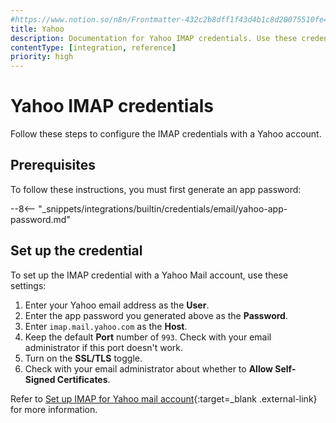```yaml
---
#https://www.notion.so/n8n/Frontmatter-432c2b8dff1f43d4b1c8d20075510fe4
title: Yahoo
description: Documentation for Yahoo IMAP credentials. Use these credentials to authenticate Yahoo IMAP in n8n, a workflow automation platform.
contentType: [integration, reference]
priority: high
---
```


# Yahoo IMAP credentials

Follow these steps to configure the IMAP credentials with a Yahoo account.

## Prerequisites

To follow these instructions, you must first generate an app password:

--8<-- "_snippets/integrations/builtin/credentials/email/yahoo-app-password.md"

## Set up the credential

To set up the IMAP credential with a Yahoo Mail account, use these settings:

1. Enter your Yahoo email address as the **User**.
2. Enter the app password you generated above as the **Password**.
3. Enter `imap.mail.yahoo.com` as the **Host**.
4. Keep the default **Port** number of `993`. Check with your email administrator if this port doesn't work.
5. Turn on the **SSL/TLS** toggle.
6. Check with your email administrator about whether to **Allow Self-Signed Certificates**.

Refer to [Set up IMAP for Yahoo mail account](https://help.yahoo.com/kb/sln4075.html){:target=_blank .external-link} for more information.
